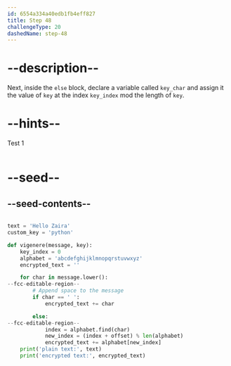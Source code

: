 ```yaml
---
id: 6554a334a40edb1fb4eff827
title: Step 48
challengeType: 20
dashedName: step-48
---
```


# --description--

Next, inside the `else` block, declare a variable called `key_char` and assign it the value of `key` at the index `key_index` mod the length of `key`.

# --hints--

Test 1

```js

```

# --seed--

## --seed-contents--

```py

text = 'Hello Zaira'
custom_key = 'python'

def vigenere(message, key):
    key_index = 0
    alphabet = 'abcdefghijklmnopqrstuvwxyz'
    encrypted_text = ''

    for char in message.lower():
--fcc-editable-region--        
        # Append space to the message
        if char == ' ':
            encrypted_text += char

        else:
--fcc-editable-region--        
            index = alphabet.find(char)    
            new_index = (index + offset) % len(alphabet)
            encrypted_text += alphabet[new_index]
    print('plain text:', text)
    print('encrypted text:', encrypted_text)

```
